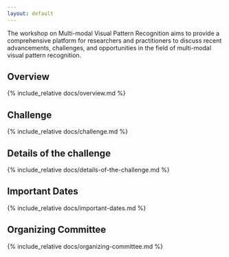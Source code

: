 ```yaml
---
layout: default
---
```


The workshop on Multi-modal Visual Pattern Recognition aims to provide a comprehensive platform for researchers and practitioners to discuss recent advancements, challenges, and opportunities in the field of multi-modal visual pattern recognition.   

## **Overview**
{% include_relative docs/overview.md %}

## **Challenge**
{% include_relative docs/challenge.md %}   

## **Details of the challenge**    
{% include_relative docs/details-of-the-challenge.md %}

## **Important Dates**
{% include_relative docs/important-dates.md %}

## **Organizing Committee**
{% include_relative docs/organizing-committee.md %}

